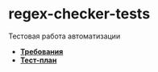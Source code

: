 # regex-checker-tests
Тестовая работа автоматизации 
- [**Требования**](Требования/index.md)
- [**Тест-план**](Тест-план/index.md)
